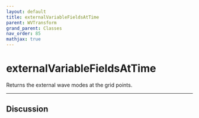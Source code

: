 ```yaml
---
layout: default
title: externalVariableFieldsAtTime
parent: WVTransform
grand_parent: Classes
nav_order: 85
mathjax: true
---
```


#  externalVariableFieldsAtTime

Returns the external wave modes at the grid points.


---

## Discussion

  
